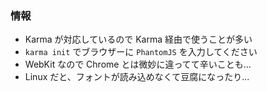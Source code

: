 ### 情報

* Karma が対応しているので Karma 経由で使うことが多い
* `karma init` でブラウザーに `PhantomJS` を入力してください
* WebKit なので Chrome とは微妙に違ってて辛いことも...
* Linux だと、フォントが読み込めなくて豆腐になったり...

